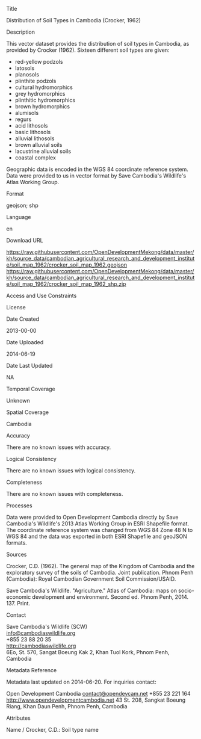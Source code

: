 Title

Distribution of Soil Types in Cambodia (Crocker, 1962)

Description

This vector dataset provides the distribution of soil types in Cambodia, as provided by Crocker (1962). Sixteen different soil types are given: 

* red-yellow podzols
* latosols
* planosols
* plinthite podzols
* cultural hydromorphics
* grey hydromorphics
* plinthitic hydromorphics
* brown hydromorphics
* alumisols
* regurs
* acid lithosols
* basic lithosols
* alluvial lithosols
* brown alluvial soils
* lacustrine alluvial soils
* coastal complex

Geographic data is encoded in the WGS 84 coordinate reference system. Data were provided to us in vector format by Save Cambodia's Wildlife's Atlas Working Group.

Format

geojson; shp

Language

en

Download URL

https://raw.githubusercontent.com/OpenDevelopmentMekong/data/master/kh/source_data/cambodian_agricultural_research_and_development_institute/soil_map_1962/crocker_soil_map_1962.geojson
https://raw.githubusercontent.com/OpenDevelopmentMekong/data/master/kh/source_data/cambodian_agricultural_research_and_development_institute/soil_map_1962/crocker_soil_map_1962_shp.zip

Access and Use Constraints



License



Date Created

2013-00-00

Date Uploaded

2014-06-19

Date Last Updated

NA

Temporal Coverage

Unknown

Spatial Coverage

Cambodia

Accuracy

There are no known issues with accuracy.

Logical Consistency

There are no known issues with logical consistency.

Completeness

There are no known issues with completeness.

Processes

Data were provided to Open Development Cambodia directly by Save Cambodia's Wildlife's 2013 Atlas Working Group in ESRI Shapefile format. The coordinate reference system was changed from WGS 84 Zone 48 N to WGS 84 and the data was exported in both ESRI Shapefile and geoJSON formats.

Sources

Crocker, C.D. (1962). The general map of the Kingdom of Cambodia and the 
exploratory survey of the soils of Cambodia. Joint publication. Phnom Penh 
(Cambodia): Royal Cambodian Government Soil Commission/USAID.

Save Cambodia's Wildlife. "Agriculture." Atlas of Cambodia: maps on socio-economic development and environment. Second ed. Phnom Penh, 2014. 137. Print.

Contact

Save Cambodia's Wildlife (SCW)  
info@cambodiaswildlife.org  
+855 23 88 20 35  
http://cambodiaswildlife.org  
6Eo, St. 570, Sangat Boeung Kak 2, Khan Tuol Kork, Phnom Penh, Cambodia  

Metadata Reference

Metadata last updated on 2014-06-20. For inquiries contact:
 
Open Development Cambodia
contact@opendevcam.net
+855 23 221 164
http://www.opendevelopmentcambodia.net
43 St. 208, Sangkat Boeung Riang, Khan Daun Penh, Phnom Penh, Cambodia

Attributes

Name / Crocker, C.D.: Soil type name
